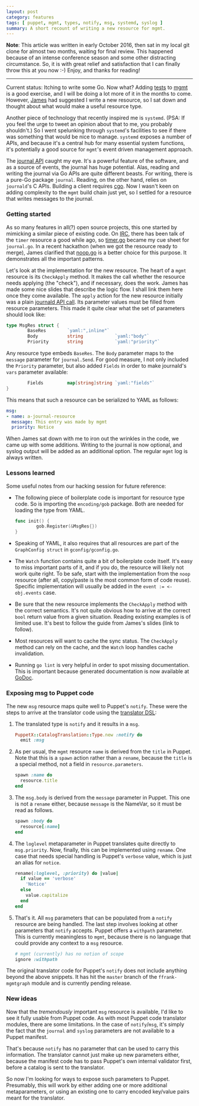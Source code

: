 ```yaml
---
layout: post
category: features
tags: [ puppet, mgmt, types, notify, msg, systemd, syslog ]
summary: A short recount of writing a new resource for mgmt.
---
```


**Note**: This article was written in early October 2016, then
sat in my local git clone for almost two months, waiting for final
review. This happened because of an intense conference season and
some other distracting circumstance. So, it is with great relief
and satisfaction that I can finally throw this at you now :-)
Enjoy, and thanks for reading!

----

Current status: Itching to write some Go. Now what? Adding
[tests](https://github.com/purpleidea/mgmt/commit/f5dd90a8dd71b5f7883642eb8051a0a702353048)
to [mgmt](https://ttboj.wordpress.com/tag/mgmtconfig/)
is a good exercise, and I will be doing a lot more of it
in the months to come. However, [James](https://ttboj.wordpress.com/)
had suggested I write a new resource, so I sat down and thought about
what would make a useful resource type.

Another piece of technology that recently inspired me is `systemd`.
(PSA: If you feel the urge to tweet an opinion about that to me, you
probably shouldn't.) So I went spelunking through `systemd`'s facilities
to see if there was something that would be nice to manage.
`systemd` exposes a number of APIs, and because it's a central hub
for many essential system functions, it's potentially a good source
for `mgmt`'s event driven management approach.

The [journal API](https://github.com/coreos/go-systemd#journal)
caught my eye. It's a powerful feature of the software, and as a source of
events, the journal has huge potential. Alas, reading and writing the journal
via Go APIs are quite different beasts. For writing, there is a pure-Go package
`journal`. Reading, on the other hand, relies on `journald`'s C APIs. Building a
client requires [cgo](https://golang.org/cmd/cgo/). Now I wasn't keen on adding
complexity to the `mgmt` build chain just yet, so I settled for a resource that writes
messages to the journal.

### Getting started

As so many features in all(?) open source projects, this one started by
mimicking a similar piece of existing code. On
[IRC](http://irc.netsplit.de/channels/details.php?room=%23mgmtconfig&net=freenode),
there has been talk of the `timer` resource a good while ago, so
[timer.go](https://github.com/purpleidea/mgmt/blob/master/resources/timer.go)
became my cue sheet for `journal.go`. In a recent hackathon (when we got the
resource ready to merge), James clarified that
[noop.go](https://github.com/purpleidea/mgmt/blob/master/resources/noop.go) is
a better choice for this purpose. It demonstrates all the important patterns.

Let's look at the implementation for the new resource.  The heart of a `mgmt`
resource is its `CheckApply` method. It makes the call whether the resource
needs applying (the "check"), and if necessary, does the work. James has made
some nice slides that describe the logic flow. I shall link them here once they
come available. The `apply` action for the new resource initially was a plain
[journald API
call](https://godoc.org/github.com/coreos/go-systemd/journal#Send). Its
parameter values must be filled from resource parameters. This made it quite
clear what the set of parameters should look like:

```go
type MsgRes struct {
        BaseRes        `yaml:",inline"`
        Body           string            `yaml:"body"`
        Priority       string            `yaml:"priority"`
```

Any resource type embeds `BaseRes`. The `Body` parameter maps to the `message` parameter for
`journal.Send`. For good measure, I not only
included the `Priority` parameter, but also added `Fields` in order to make
journald's `vars` parameter available:

```go
        Fields         map[string]string `yaml:"fields"`
}
```

This means that such a resource can be serialized to YAML as follows:

```yaml
msg:
- name: a-journal-resource
  message: This entry was made by mgmt
  priority: Notice
```

When James sat down with me to iron out the wrinkles in the code, we came up with some
additions. Writing to the journal is now optional, and syslog output will be
added as an additional option. The regular `mgmt` log is always written.

### Lessons learned

Some useful notes from our hacking session for future reference:

 * The following piece of boilerplate code is important for resource type code.
   So is importing the `encoding/gob` package. Both are needed for loading the
   type from YAML.

    ```go
    func init() {
            gob.Register(&MsgRes{})
    }
    ```

 * Speaking of YAML, it also requires that all resources are part of the
   `GraphConfig struct` in `gconfig/gconfig.go`.

 * The `Watch` function contains quite a bit of boilerplate code itself. It's
   easy to miss important parts of it, and if you do, the resource will likely
   not work quite right. To be safe, start with the implementation from the
   `noop` resource (after all, copy/paste is the most common form of code
   reuse). Specific implementation will usually be added in the `event :=
   <-obj.events` case.

 * Be sure that the new resource implements the `CheckApply` method with the
   correct semantics. It's not quite obvious how to arrive at the correct `bool`
   return value from a given situation. Reading existing examples is of limited
   use. It's best to follow the guide from James's slides (link to
   follow).

 * Most resources will want to cache the sync status. The `CheckApply` method
   can rely on the cache, and the `Watch` loop handles cache invalidation.

 * Running `go lint` is very helpful in order to spot missing documentation.
   This is important because generated documentation is now available at
   [GoDoc](https://godoc.org/github.com/purpleidea/mgmt).

### Exposing msg to Puppet code

The new `msg` resource maps quite well to Puppet's `notify`. These were the
steps to arrive at the translator code using the [translator
DSL](/features/2016/06/12/puppet,-meet-mgmt/):

 1. The translated type is `notify` and it results in a `msg`.

    ```ruby
    PuppetX::CatalogTranslation::Type.new :notify do
      emit :msg
    ```

 2. As per usual, the `mgmt` resource `name` is derived from the `title` in
    Puppet. Note that this is a `spawn` action rather than a `rename`, because
    the `title` is a special method, not a field in `resource.parameters`.

    ```ruby
    spawn :name do
      resource.title
    end
    ```

 3. The `msg.body` is derived from the `message` parameter in Puppet. This one
    is not a `rename` either, because `message` is the NameVar, so it must be read
    as follows.

    ```ruby
    spawn :body do
      resource[:name]
    end
    ```

 4. The `loglevel` metaparameter in Puppet translates quite directly to
    `msg.priority`. Now, finally, this can be implemented using `rename`. One
    case that needs special handling is Puppet's `verbose` value, which is just
    an alias for `notice`.

    ```ruby
    rename(:loglevel, :priority) do |value|
      if value == 'verbose'
        'Notice'
      else
        value.capitalize
      end
    end
    ```

 5. That's it. All `msg` parameters that can be populated from a `notify`
    resource are being handled. The last step involves looking at other
    parameters that `notify` accepts. Puppet offers a `withpath` parameter. This
    is currently meaningless to `mgmt`, because there is no language that could
    provide any context to a `msg` resource. 

    ```ruby
    # mgmt (currently) has no notion of scope
    ignore :withpath
    ```

The original translator code for Puppet's `notify` does not include anything
beyond the above snippets. It has hit the `master` branch of the
`ffrank-mgmtgraph` module and is currently pending release.

### New ideas

Now that the *tremendously* important `msg` resource is available, I'd like to see
it fully usable from Puppet code. As with most Puppet code translator modules, there
are some limitations. In the case of `notify`/`msg`, it's simply the fact that the `journal` and
`syslog` parameters are not available to a Puppet manifest.

That's because
`notify` has no parameter that can be used to carry this information. The
translator cannot just make up new parameters either, because the manifest code
has to pass Puppet's own internal validator first, before a catalog is sent to
the translator.

So now I'm looking for ways to expose such parameters to Puppet. Presumably,
this will work by either adding one or more additional metaparameters, or using
an existing one to carry encoded key/value pairs meant for the translator.
